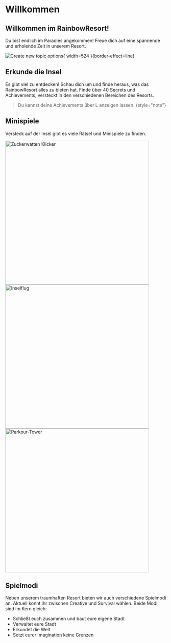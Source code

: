 # Willkommen


## Willkommen im RainbowResort!
Du bist endlich im Paradies angekommen! Freue dich auf eine spannende und erholende Zeit in unserem Resort.

![Create new topic options](resort.png){ width=524 }{border-effect=line}

## Erkunde die Insel
Es gibt viel zu entdecken! Schau dich um und finde heraus, was das RainbowResort alles zu bieten hat.
Finde über 40 Secrets und Achievements, versteckt in den verschiedenen Bereichen des Resorts.

> Du kannst deine Achievements über <shortcut>L</shortcut> anzeigen lassen.
{style="note"}


## Minispiele
Versteck auf der Insel gibt es viele Rätsel und Minispiele zu finden.

<tabs>
    <tab title="Zuckerwatten-Klicker">
        <img src="clicker.png" alt="Zuckerwatten Klicker" width="450"/>
    </tab>
    <tab title="Inselflug">
         <img src="inselflug.png" alt="Inselflug" width="450"/>
    </tab>
    <tab title="Parkour-Tower">
         <img src="parkour.png" alt="Parkour-Tower" width="450"/>
    </tab>
</tabs>

## Spielmodi
Neben unserem traumhaften Resort bieten wir auch verschiedene Spielmodi an.
Aktuell könnt ihr zwischen Creative und Survival wählen.
Beide Modi sind im Kern gleich:
- Schließt euch zusammen und baut eure eigene Stadt
- Verwaltet eure Stadt
- Erkundet die Welt
- Setzt eurer Imagination keine Grenzen
